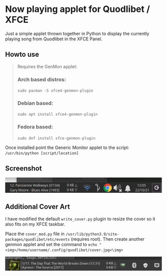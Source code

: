 # Now playing applet for Quodlibet / XFCE

Just a simple applet thrown together in Python to display the currently playing song from Quodlibet in the XFCE Panel.

## Howto use
>Requires the GenMon applet:
>### Arch based distros:
>`sudo pacman -S xfce4-genmon-plugin`
>### Debian based:
>`sudo apt install xfce4-genmon-plugin`
>### Fedora based:
>`sudo dnf install xfce-genmon-plugin`

Once installed point the Generic Monitor applet to the script:
`/usr/bin/python [script/location]`

## Screenshot
![img](Screenshot.png)

## Additional Cover Art
I have modified the default `write_cover.py` plugin to resize the cover so it also fits on my XFCE taskbar. 

Place the `cover_mod.py` file in `/usr/lib/python3.9/site-packages/quodlibet/etc/events` (requires root). Then create another genmon applet and set the command to `echo "<img>/home/username/.config/quodlibet/cover.jpg<\img>`

![img](Screenshot2.png)